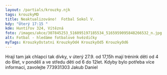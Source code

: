 ```yaml
---
layout: /partials/krouzky.njk
tags: krouzkyMD
title: Neaktualizováno!  Fotbal Sokol V.
kdy: "Úterý 17:15 "
kde: Huntířov 324, Vítězná
foto: /images/akce/307845253_516095197185534_5165959095848266532_n.jpg
alt: Fotbal - hledáme fotbalové hvězdičky
myTags: KrouzkyOstatni KrouzkyOd4 KrouzkyOd5 KrouzkyOd6
---
```

<!--StartFragment-->

Hrají tam jak chlapci tak dívky, v úterý 27.9. od 17,15h mají trénink děti od 4 do 6let, v pondělí a ve středu děti od 6 do 12let. Kdyby bylo potřeba více informací, zavolejte 773931303 Jakub Daniel

<!--EndFragment-->